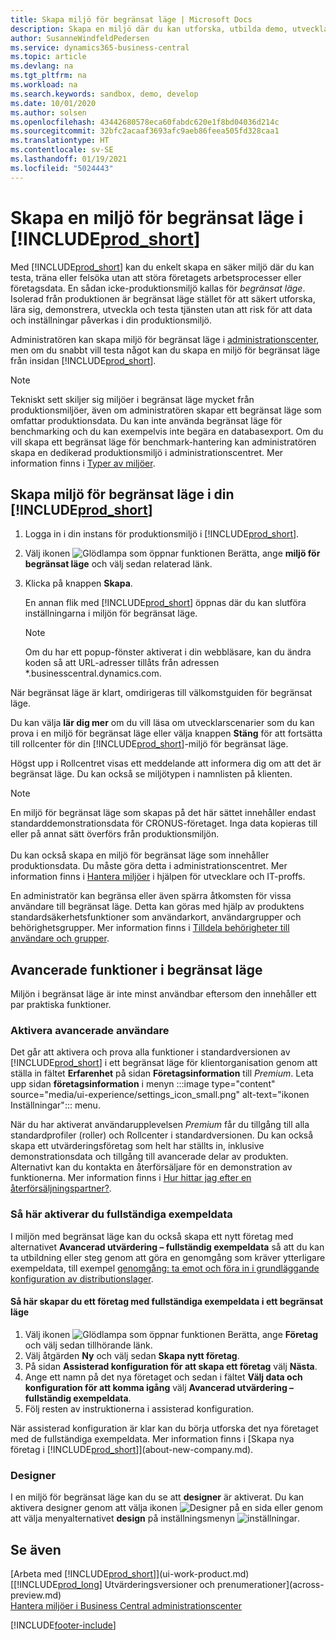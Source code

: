 ```yaml
---
title: Skapa miljö för begränsat läge | Microsoft Docs
description: Skapa en miljö där du kan utforska, utbilda demo, utveckla och prova.
author: SusanneWindfeldPedersen
ms.service: dynamics365-business-central
ms.topic: article
ms.devlang: na
ms.tgt_pltfrm: na
ms.workload: na
ms.search.keywords: sandbox, demo, develop
ms.date: 10/01/2020
ms.author: solsen
ms.openlocfilehash: 43442680578eca60fabdc620e1f8bd04036d214c
ms.sourcegitcommit: 32bfc2acaaf3693afc9aeb86feea505fd328caa1
ms.translationtype: HT
ms.contentlocale: sv-SE
ms.lasthandoff: 01/19/2021
ms.locfileid: "5024443"
---
```

# <a name="creating-a-sandbox-environment-in-prod_short"></a>Skapa en miljö för begränsat läge i [!INCLUDE[prod_short](includes/prod_short.md)]

Med [!INCLUDE[prod_short](includes/prod_short.md)] kan du enkelt skapa en säker miljö där du kan testa, träna eller felsöka utan att störa företagets arbetsprocesser eller företagsdata. En sådan icke-produktionsmiljö kallas för *begränsat läge*. Isolerad från produktionen är begränsat läge stället för att säkert utforska, lära sig, demonstrera, utveckla och testa tjänsten utan att risk för att data och inställningar påverkas i din produktionsmiljö.  

Administratören kan skapa miljö för begränsat läge i [administrationscenter](/dynamics365/business-central/dev-itpro/administration/tenant-admin-center-environments?toc=/dynamics365/business-central/toc.json), men om du snabbt vill testa något kan du skapa en miljö för begränsat läge från insidan [!INCLUDE[prod_short](includes/prod_short.md)].  

> [!NOTE]
> Tekniskt sett skiljer sig miljöer i begränsat läge mycket från produktionsmiljöer, även om administratören skapar ett begränsat läge som omfattar produktionsdata. Du kan inte använda begränsat läge för benchmarking och du kan exempelvis inte begära en databasexport. Om du vill skapa ett begränsat läge för benchmark-hantering kan administratören skapa en dedikerad produktionsmiljö i administrationscentret. Mer information finns i [Typer av miljöer](/dynamics365/business-central/dev-itpro/administration/tenant-admin-center-environments#types-of-environments).

## <a name="to-create-a-sandbox-environment-in-your-prod_short"></a>Skapa miljö för begränsat läge i din [!INCLUDE[prod_short](includes/prod_short.md)]

1. Logga in i din instans för produktionsmiljö i [!INCLUDE[prod_short](includes/prod_short.md)].

2. Välj ikonen ![Glödlampa som öppnar funktionen Berätta](media/ui-search/search_small.png "Berätta vad du vill göra"), ange **miljö för begränsat läge** och välj sedan relaterad länk.
    <!-- ![Sandbox Environment Setup](./media/across-sandbox/sandbox-environment-setup.png) -->
3. Klicka på knappen **Skapa**.  

    En annan flik med [!INCLUDE[prod_short](includes/prod_short.md)] öppnas där du kan slutföra inställningarna i miljön för begränsat läge.

    > [!NOTE]  
    >  Om du har ett popup-fönster aktiverat i din webbläsare, kan du ändra koden så att URL-adresser tillåts från adressen *.businesscentral.dynamics.com.

När begränsat läge är klart, omdirigeras till välkomstguiden för begränsat läge.
<!-- ![Sandbox Welcome Wizard](./media/across-sandbox/sandbox-wizard.png) -->

Du kan välja **lär dig mer** om du vill läsa om utvecklarscenarier som du kan prova i en miljö för begränsat läge eller välja knappen **Stäng** för att fortsätta till rollcenter för din [!INCLUDE[prod_short](includes/prod_short.md)]-miljö för begränsat läge.

Högst upp i Rollcentret visas ett meddelande att informera dig om att det är begränsat läge. Du kan också se miljötypen i namnlisten på klienten.
    <!-- ![Sandbox RoleCenter Notification](./media/across-sandbox/sandbox-rolecenter-notification.png) -->

> [!NOTE]
> En miljö för begränsat läge som skapas på det här sättet innehåller endast standarddemonstrationsdata för CRONUS-företaget. Inga data kopieras till eller på annat sätt överförs från produktionsmiljön.<br /><br />
> Du kan också skapa en miljö för begränsat läge som innehåller produktionsdata. Du måste göra detta i administrationscentret. Mer information finns i [Hantera miljöer](/dynamics365/business-central/dev-itpro/administration/tenant-admin-center-environments) i hjälpen för utvecklare och IT-proffs.  

<!--To switch between your production and sandbox environments, you can use the Business Central app launcher.
    ![Sandbox Dynamics365 Menu](./media/across-sandbox/sandbox-dynamics365-menu.png) -->

En administratör kan begränsa eller även spärra åtkomsten för vissa användare till begränsat läge. Detta kan göras med hjälp av produktens standardsäkerhetsfunktioner som användarkort, användargrupper och behörighetsgrupper. Mer information finns i [Tilldela behörigheter till användare och grupper](ui-define-granular-permissions.md).  

<!-- ![Sandbox Permission Sets](./media/across-sandbox/sandbox-permission-sets.png) -->

## <a name="advanced-functionality-in-the-sandbox-environment"></a>Avancerade funktioner i begränsat läge

Miljön i begränsat läge är inte minst användbar eftersom den innehåller ett par praktiska funktioner.

### <a name="to-enable-the-advanced-user-experience"></a>Aktivera avancerade användare

Det går att aktivera och prova alla funktioner i standardversionen av [!INCLUDE[prod_short](includes/prod_short.md)]  i ett begränsat läge för klientorganisation genom att ställa in fältet **Erfarenhet** på sidan **Företagsinformation** till *Premium*. Leta upp sidan **företagsinformation** i menyn :::image type="content" source="media/ui-experience/settings_icon_small.png" alt-text="ikonen Inställningar"::: menu.  

När du har aktiverat användarupplevelsen *Premium* får du tillgång till alla standardprofiler (roller) och Rollcenter i standardversionen. Du kan också skapa ett utvärderingsföretag som helt har ställts in, inklusive demonstrationsdata och tillgång till avancerade delar av produkten. Alternativt kan du kontakta en återförsäljare för en demonstration av funktionerna. Mer information finns i [Hur hittar jag efter en återförsäljningspartner?](across-faq.md#findpartner).  

### <a name="to-enable-complete-sample-data"></a>Så här aktiverar du fullständiga exempeldata

I miljön med begränsat läge kan du också skapa ett nytt företag med alternativet **Avancerad utvärdering – fullständig exempeldata** så att du kan ta utbildning eller steg genom att göra en genomgång som kräver ytterligare exempeldata, till exempel [genomgång: ta emot och föra in i grundläggande konfiguration av distributionslager](walkthrough-receiving-and-putting-away-in-basic-warehousing.md).  

#### <a name="to-create-a-company-with-complete-sample-data-in-a-sandbox"></a>Så här skapar du ett företag med fullständiga exempeldata i ett begränsat läge

1. Välj ikonen ![Glödlampa som öppnar funktionen Berätta](media/ui-search/search_small.png "Berätta vad du vill göra"), ange **Företag** och välj sedan tillhörande länk.  
2. Välj åtgärden **Ny** och välj sedan **Skapa nytt företag**.  
3. På sidan **Assisterad konfiguration för att skapa ett företag** välj **Nästa**.  
4. Ange ett namn på det nya företaget och sedan i fältet **Välj data och konfiguration för att komma igång** välj **Avancerad utvärdering – fullständig exempeldata**.  
5. Följ resten av instruktionerna i assisterad konfiguration.  

När assisterad konfiguration är klar kan du börja utforska det nya företaget med de fullständiga exempeldata. Mer information finns i [Skapa nya företag i [!INCLUDE[prod_short](includes/prod_short.md)]](about-new-company.md).  

### <a name="designer"></a>Designer

I en miljö för begränsat läge kan du se att **designer** är aktiverat. Du kan aktivera designer genom att välja ikonen ![Designer](./media/across-sandbox/sandbox-inclient-design-icon.png) på en sida eller genom att välja menyalternativet **design** på inställningsmenyn ![inställningar](media/ui-experience/settings_icon_small.png).

<!-- ![In-client Designer](./media/across-sandbox/sandbox-inclient-designer.png) -->

## <a name="see-also"></a>Se även

[Arbeta med [!INCLUDE[prod_short](includes/prod_short.md)]](ui-work-product.md)  
[[!INCLUDE[prod_long](includes/prod_long.md)] Utvärderingsversioner och prenumerationer](across-preview.md)  
[Hantera miljöer i Business Central administrationscenter](/dynamics365/business-central/dev-itpro/administration/tenant-admin-center-environments)  


[!INCLUDE[footer-include](includes/footer-banner.md)]